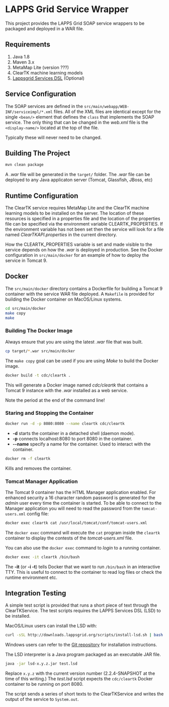 # LAPPS Grid Service Wrapper

This project provides the LAPPS Grid SOAP service wrappers to be packaged and deployed in a WAR file.

## Requirements

1. Java 1.8
1. Maven 3.x
1. MetaMap Lite (version ???)
1. ClearTK machine learning models
1. [Lappsgrid Services DSL](https://github.com/lappsgrid-incubator/org.anc.lapps.dsl) (Optional)

## Service Configuration

The SOAP services are defined in the `src/main/webapp/WEB-INF/serviceimpl/*.xml` files.  All of the XML files are identical except for the single `<bean/>` element that defines the `class` that implements the SOAP service.  The only thing that can be changed in the *web.xml* file is the `<display-name/>` located at the top of the file.

Typically these will never need to be changed.

## Building The Project

```bash
mvn clean package
```

A *.war* file will be generated in the `target/` folder.  The *.war* file can be deployed to any Java applicaton server (Tomcat, Glassfish, JBoss, etc)

## Runtime Configuration

The ClearTK service requires MetaMap Lite and the ClearTK machine learning models to be installed on the server. The location of these resources is specified in a properties file and the location of the properties file can be specified via the environment variable CLEARTK_PROPERTIES.  If the environment variable has not been set then the service will look for a file named *ClearTKAPI.properties* in the current directory.

How the CLEARTK_PROPERTIES variable is set and made visible to the service depends on how the *.war* is deployed in production.  See the Docker configuration in `src/main/docker` for an example of how to deploy the service in Tomcat 9.

## Docker

The `src/main/docker` directory contains a Dockerfile for building a Tomcat 9 container with the  service WAR file deployed.  A `Makefile` is provided for building the Docker container on MacOS/Linux systems.

```bash
cd src/main/docker
make copy
make
```

### Building The Docker Image

Always ensure that you are using the latest *.war* file that was built.

```bash
cp target/*.war src/main/docker
```

The `make copy` goal can be used if you are using *Make* to build the Docker image.

```bash
docker build -t cdc/cleartk .
```

This will generate a Docker image named *cdc/cleartk* that contains a Tomcat 9 instance with the *.war* installed as a web service. 

Note the period at the end of the command line!  

### Staring and Stopping the Container

```bash
docker run -d -p 8080:8080 --name cleartk cdc/cleartk
```

- **-d** starts the container in a detached shell (daemon mode).
- **-p** connects localhost:8080 to port 8080 in the container.
- **--name** specify a name for the container. Used to interact with the container.

```bash
docker rm -f cleartk
```
Kills and removes the container.

### Tomcat Manager Application

The Tomcat 9 container has the HTML Manager application enabled. For enhanced security a 16 character random password is generated for the *admin* user every time the container is started.  To be able to connect to the Manager application you will need to read the password from the `tomcat-users.xml` config file:

```bash
docker exec cleartk cat /usr/local/tomcat/conf/tomcat-users.xml
```

The `docker exec` command will execute the `cat` program inside the `cleartk` container to display the contests of the *tomcat-users.xml* file.

You can also use the `docker exec` command to *login* to a running container.

```bash
docker exec -it cleartk /bin/bash
```
The **-it** (or **-i -t**) tells Docker that we want to run `/bin/bash` in an interactive TTY. This is useful to connect to the container to read log files or check the runtime environment etc.

## Integration Testing

A simple test script is provided that runs a short piece of text through the ClearTKService.  The test scripts requires the LAPPS Services DSL (LSD) to be installed.

MacOS/Linux users can install the LSD with:

```bash
curl -sSL http://downloads.lappsgrid.org/scripts/install-lsd.sh | bash
```

Windows users can refer to the [Git repository](https://github.com/lappsgrid-incubator/org.anc.lapps.dsl) for installation instructions.

The LSD interpreter is a Java program packaged as an executable JAR file.

```bash
java -jar lsd-x.y.z.jar test.lsd
```

Replace `x.y.z` with the current version number (2.2.4-SNAPSHOT at the time of this writing.) The *test.lsd* script expects the `cdc/cleartk` Docker container to be running on port 8080.
 
 The script sends a series of short texts to the ClearTKService and writes the output of the service to `System.out`. 